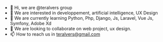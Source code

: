 - 👋 Hi, we are @teralvers group
- 👀 We are interested in developpement, artificial intelligence, UX Design 
- 🌱 We are currently learning Python, Php, Django, Js, Laravel, Vue Js, Symfony, Adobe Xd
- 💞️ We are looking to collaborate on web project, ux design.
- 📫 How to reach us in teralvers@gmail.com

<!---
teralvers/teralvers is a ✨ special ✨ repository because its `README.md` (this file) appears on your GitHub profile.
You can click the Preview link to take a look at your changes.
--->
